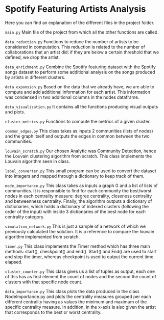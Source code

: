 # Spotify Featuring Artists Analysis
Here you can find an explanation of the different files in the project folder.

```main.py```
Main file of the project from which all the other functions are called.

```data_reduction.py```
Functions to reduce the number of artists to be considered in computation. This reduction is related to the number of 
collaborations that an artist did: if they are below a certain threshold that we defined, we drop the artist.

```data_enrichment.py```
Combine the Spotify featuring dataset with the Spotify songs dataset to perform some additional analysis on the songs 
produced by artists in different clusters.

```data_expansion.py```
Based on the data that we already have, we are able to compute and add additional information for each artist. 
This information was condensed in two additional columns in the nodes dataframe.

```data_visualization.py```
It contains all the functions producing visual outputs and plots.

```cluster_metrics.py```
Functions to compute the metrics of a given cluster.

```common_edges.py```
This class takes as inputs 2 communities (lists of nodes) and the graph itself and outputs the edges in common between
the two communities.

```louvain_scratch.py```
Our chosen Analytic was Community Detection, hence the Louvain clustering algorithm from scratch. This class implements
the Louvain algorithm seen in class.

```label_converter.py```
This small program can be used to convert the dataset into integers and mapped through a dictionary to keep track of 
them.

```node_importance.py```
This class takes as inputs a graph G and a list of lists of communities. It is responsible to find for each community
the best/worst nodes in each centrality measure: degree centrality, closeness centrality and betweenness centrality.
Finally, the algorithm outputs a dictionary of dictionaries, which holds a dictionary of indexed clusters (following the 
order of the input) with inside 3 dictionaries of the best node for each centrality category.

```simulation_network.py```
This is just a sample of a network of which we previously calculated the solution. It is a reference to compare the 
louvain algorithm implemented from scratch.

```timer.py```
This class implements the Timer method which has three main methods: start(), checkpoint() and end(). Start() and End()
are used to start and stop the timer, whereas checkpoint is used to output the current time elapsed.

```cluster_counter.py```
This class gives us a list of tuples as output, each one of this has as first element the count of nodes and the second
the count of clusters with that specific node count.

```data_importance.py```
This class plots the data produced in the class NodeImportance.py and plots the centrality measures grouped per each
different centrality having as values the minimum and maximum of the specific centrality measure. In addition, in the
x-axis is also given the artist that corresponds to the best or worst centrality.